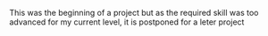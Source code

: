 This was the beginning of a project but as the required skill was too advanced for my current level, it is postponed for a leter project

